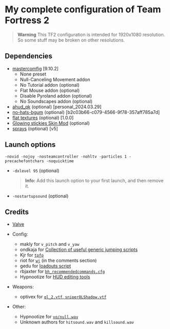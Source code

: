 # My complete configuration of Team Fortress 2

> **Warning**
> This TF2 configuration is intended for 1920x1080 resolution. So some stuff may be broken on other resolutions.

## Dependencies

* [mastercomfig](https://github.com/mastercomfig/mastercomfig) [9.10.2]
  * None preset
  * Null-Canceling Movement addon
  * No Tutorial addon (optional)
  * Flat Mouse addon (optional)
  * Disable Pyroland addon (optional)
  * No Soundscapes addon (optional)
* [ahud_qk](https://github.com/qkeitoe/ahud_qk) (optional) [personal_2024.03.29]
* [no-hats-bgum](https://pevhs.ch/tf2/vpk/nhbgum/) (optional) [b2c03b66-c079-4566-9f78-357aff785a7d]
* [flat textures](https://github.com/JarateKing/CleanTF2plus/releases) (optional) [1.0.0]
* [Glowing stickies Skin Mod](https://jump.tf/forum/index.php?topic=17.0) (optional)
* [sprays](https://github.com/Elandi-rj/sprays) (optional) [v5]

## Launch options

    -novid -nojoy -nosteamcontroller -nohltv -particles 1 -precachefontchars -noquicktime

* `-dxlevel 95` (optional)
  > **Info:** Add this launch option to your first launch, and then remove it.
* `-nostartupsound` (optional)

## Credits

* [Valve](https://www.valvesoftware.com/en/)

* Config:
  * makly for `v_pitch` and `v_yaw`
  * ondkaja for [Collection of useful generic jumping scripts](https://jump.tf/forum/index.php?topic=3299.0)
  * Kjr for [`tpfp`](https://discord.com/channels/373855931169243146/373855931169243149/1101732562172379228)
  * riot for [`wj`](https://www.youtube.com/watch?v=LBmxSPiP3To) (in the comments section)
  * gedu for [loadouts script](https://www.teamfortress.tv/post/882069/resupply-bind-for-different-loadouts)
  * rbjaxter for [`bh_recommendedcommands.cfg`](https://github.com/rbjaxter/budhud/blob/master/cfg/bh_recommendedcommands.cfg)
  * Hypnootize for [HUD editing tools](https://github.com/Hypnootize/hypnotize-hud/blob/master/resource/tools/hud%20cfg.cfg)

* Weapons:
  * optivex for [`ql_2.vtf`, `sniperOLShadow.vtf`](https://drive.google.com/file/d/1J5q1A2Pxf0NtX8MRHxrNjAiv7KcaMXVC/edit)

* Other:
  * Hypnootize for [`vo/null.wav`](https://github.com/Hypnootize/m0rehud/blob/master/sound/vo/null.wav)
  * Unknown authors for `hitsound.wav` and `killsound.wav`
